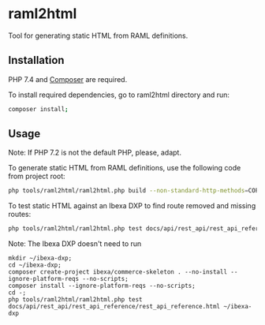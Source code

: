 # raml2html

Tool for generating static HTML from RAML definitions.   

## Installation

PHP 7.4 and [Composer](https://getcomposer.org/) are required.

To install required dependencies, go to raml2html directory and run:

```sh
composer install;
``` 

## Usage

Note: If PHP 7.2 is not the default PHP, please, adapt.

To generate static HTML from RAML definitions, use the following code from project root:

```sh
php tools/raml2html/raml2html.php build --non-standard-http-methods=COPY,MOVE,PUBLISH,SWAP -t default -o docs/api/rest_api/rest_api_reference/output/ docs/api/rest_api/rest_api_reference/input/ez.raml
```

To test static HTML against an Ibexa DXP to find route removed and missing routes:

```sh
php tools/raml2html/raml2html.php test docs/api/rest_api/rest_api_reference/rest_api_reference.html ~/ibexa-dxp
```

Note: The Ibexa DXP doesn't need to run

```shell
mkdir ~/ibexa-dxp;
cd ~/ibexa-dxp;
composer create-project ibexa/commerce-skeleton . --no-install --ignore-platform-reqs --no-scripts;
composer install --ignore-platform-reqs --no-scripts;
cd -;
php tools/raml2html/raml2html.php test docs/api/rest_api/rest_api_reference/rest_api_reference.html ~/ibexa-dxp
```
